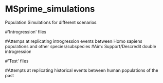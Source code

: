 # MSprime_simulations
Population Simulations for different scenarios

#'Introgression' files 

#Attemps at replicating introgression events between Homo sapiens populations and other species/subspecies
#Aim: Support/Descredit double introgression 

#'Test' files

#Attempts at replicating historical events between human populations of the past
